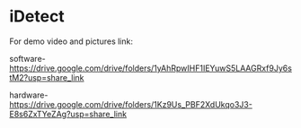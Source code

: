 # iDetect

For demo video and pictures link:

software- https://drive.google.com/drive/folders/1yAhRpwIHF1IEYuwS5LAAGRxf9Jy6stM2?usp=share_link

hardware- https://drive.google.com/drive/folders/1Kz9Us_PBF2XdUkqo3J3-E8s6ZxTYeZAg?usp=share_link

